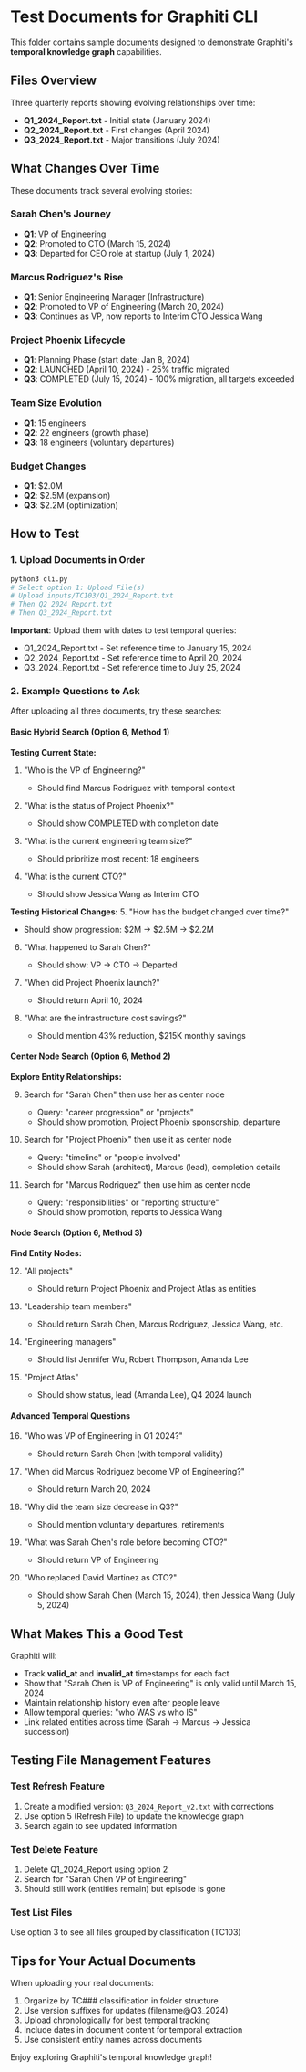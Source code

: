 # Test Documents for Graphiti CLI

This folder contains sample documents designed to demonstrate Graphiti's **temporal knowledge graph** capabilities.

## Files Overview

Three quarterly reports showing evolving relationships over time:

- **Q1_2024_Report.txt** - Initial state (January 2024)
- **Q2_2024_Report.txt** - First changes (April 2024)
- **Q3_2024_Report.txt** - Major transitions (July 2024)

## What Changes Over Time

These documents track several evolving stories:

### Sarah Chen's Journey

- **Q1**: VP of Engineering
- **Q2**: Promoted to CTO (March 15, 2024)
- **Q3**: Departed for CEO role at startup (July 1, 2024)

### Marcus Rodriguez's Rise

- **Q1**: Senior Engineering Manager (Infrastructure)
- **Q2**: Promoted to VP of Engineering (March 20, 2024)
- **Q3**: Continues as VP, now reports to Interim CTO Jessica Wang

### Project Phoenix Lifecycle

- **Q1**: Planning Phase (start date: Jan 8, 2024)
- **Q2**: LAUNCHED (April 10, 2024) - 25% traffic migrated
- **Q3**: COMPLETED (July 15, 2024) - 100% migration, all targets exceeded

### Team Size Evolution

- **Q1**: 15 engineers
- **Q2**: 22 engineers (growth phase)
- **Q3**: 18 engineers (voluntary departures)

### Budget Changes

- **Q1**: $2.0M
- **Q2**: $2.5M (expansion)
- **Q3**: $2.2M (optimization)

## How to Test

### 1. Upload Documents in Order

```bash
python3 cli.py
# Select option 1: Upload File(s)
# Upload inputs/TC103/Q1_2024_Report.txt
# Then Q2_2024_Report.txt
# Then Q3_2024_Report.txt
```

**Important**: Upload them with dates to test temporal queries:

- Q1_2024_Report.txt - Set reference time to January 15, 2024
- Q2_2024_Report.txt - Set reference time to April 20, 2024
- Q3_2024_Report.txt - Set reference time to July 25, 2024

### 2. Example Questions to Ask

After uploading all three documents, try these searches:

#### Basic Hybrid Search (Option 6, Method 1)

**Testing Current State:**

1. "Who is the VP of Engineering?"

   - Should find Marcus Rodriguez with temporal context

2. "What is the status of Project Phoenix?"

   - Should show COMPLETED with completion date

3. "What is the current engineering team size?"

   - Should prioritize most recent: 18 engineers

4. "What is the current CTO?"
   - Should show Jessica Wang as Interim CTO

**Testing Historical Changes:** 5. "How has the budget changed over time?"

- Should show progression: $2M → $2.5M → $2.2M

6. "What happened to Sarah Chen?"

   - Should show: VP → CTO → Departed

7. "When did Project Phoenix launch?"

   - Should return April 10, 2024

8. "What are the infrastructure cost savings?"
   - Should mention 43% reduction, $215K monthly savings

#### Center Node Search (Option 6, Method 2)

**Explore Entity Relationships:**

9. Search for "Sarah Chen" then use her as center node

   - Query: "career progression" or "projects"
   - Should show promotion, Project Phoenix sponsorship, departure

10. Search for "Project Phoenix" then use it as center node

    - Query: "timeline" or "people involved"
    - Should show Sarah (architect), Marcus (lead), completion details

11. Search for "Marcus Rodriguez" then use him as center node
    - Query: "responsibilities" or "reporting structure"
    - Should show promotion, reports to Jessica Wang

#### Node Search (Option 6, Method 3)

**Find Entity Nodes:**

12. "All projects"

    - Should return Project Phoenix and Project Atlas as entities

13. "Leadership team members"

    - Should return Sarah Chen, Marcus Rodriguez, Jessica Wang, etc.

14. "Engineering managers"

    - Should list Jennifer Wu, Robert Thompson, Amanda Lee

15. "Project Atlas"
    - Should show status, lead (Amanda Lee), Q4 2024 launch

#### Advanced Temporal Questions

16. "Who was VP of Engineering in Q1 2024?"

    - Should return Sarah Chen (with temporal validity)

17. "When did Marcus Rodriguez become VP of Engineering?"

    - Should return March 20, 2024

18. "Why did the team size decrease in Q3?"

    - Should mention voluntary departures, retirements

19. "What was Sarah Chen's role before becoming CTO?"

    - Should return VP of Engineering

20. "Who replaced David Martinez as CTO?"
    - Should show Sarah Chen (March 15, 2024), then Jessica Wang (July 5, 2024)

## What Makes This a Good Test

Graphiti will:

- Track **valid_at** and **invalid_at** timestamps for each fact
- Show that "Sarah Chen is VP of Engineering" is only valid until March 15, 2024
- Maintain relationship history even after people leave
- Allow temporal queries: "who WAS vs who IS"
- Link related entities across time (Sarah → Marcus → Jessica succession)

## Testing File Management Features

### Test Refresh Feature

1. Create a modified version: `Q3_2024_Report_v2.txt` with corrections
2. Use option 5 (Refresh File) to update the knowledge graph
3. Search again to see updated information

### Test Delete Feature

1. Delete Q1_2024_Report using option 2
2. Search for "Sarah Chen VP of Engineering"
3. Should still work (entities remain) but episode is gone

### Test List Files

Use option 3 to see all files grouped by classification (TC103)

## Tips for Your Actual Documents

When uploading your real documents:

1. Organize by TC### classification in folder structure
2. Use version suffixes for updates (filename@Q3_2024)
3. Upload chronologically for best temporal tracking
4. Include dates in document content for temporal extraction
5. Use consistent entity names across documents

Enjoy exploring Graphiti's temporal knowledge graph!
